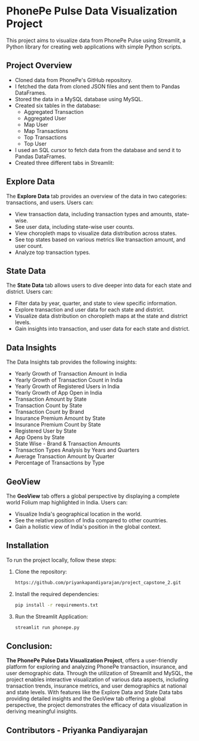 
# PhonePe Pulse Data Visualization Project

This project aims to visualize data from PhonePe Pulse using Streamlit, a Python library for creating web applications with simple Python scripts.

## Project Overview

- Cloned data from PhonePe's GitHub repository.
- I fetched the data from cloned JSON files and sent them to Pandas DataFrames.
- Stored the data in a MySQL database using MySQL.
- Created six tables in the database:
  - Aggregated Transaction
  - Aggregated User
  - Map User
  - Map Transactions
  - Top Transactions
  - Top User
- I used an SQL cursor to fetch data from the database and send it to Pandas DataFrames.
- Created three different tabs in Streamlit:

## Explore Data

The **Explore Data** tab provides an overview of the data in two categories: transactions, and users. Users can:

- View transaction data, including transaction types and amounts, state-wise.
- See user data, including state-wise user counts.
- View choropleth maps to visualize data distribution across states.
- See top states based on various metrics like transaction amount, and user count.
- Analyze top transaction types.

## State Data

The **State Data** tab allows users to dive deeper into data for each state and district. Users can:

- Filter data by year, quarter, and state to view specific information.
- Explore transaction and user data for each state and district.
- Visualize data distribution on choropleth maps at the state and district levels.
- Gain insights into transaction, and user data for each state and district.

## Data Insights

The Data Insights tab provides the following insights:

- Yearly Growth of Transaction Amount in India
- Yearly Growth of Transaction Count in India
- Yearly Growth of Registered Users in India
- Yearly Growth of App Open in India
- Transaction Amount by State
- Transaction Count by State
- Transaction Count by Brand
- Insurance Premium Amount by State
- Insurance Premium Count by State
- Registered User by State
- App Opens by State
- State Wise - Brand & Transaction Amounts
- Transaction Types Analysis by Years and Quarters
- Average Transaction Amount by Quarter
- Percentage of Transactions by Type

## GeoView

The **GeoView** tab offers a global perspective by displaying a complete world Folium map highlighted in India. Users can:

- Visualize India's geographical location in the world.
- See the relative position of India compared to other countries.
- Gain a holistic view of India's position in the global context.

## Installation

To run the project locally, follow these steps:

1. Clone the repository:

   ```bash
   https://github.com/priyankapandiyarajan/project_capstone_2.git
   
2. Install the required dependencies:

   ```bash
   pip install -r requirements.txt

3. Run the Streamlit Application:

   ```bash
   streamlit run phonepe.py


## Conclusion:
**The PhonePe Pulse Data Visualization Project**, offers a user-friendly platform for exploring and analyzing PhonePe transaction, insurance, and user demographic data. Through the utilization of Streamlit and MySQL, the project enables interactive visualization of various data aspects, including transaction trends, insurance metrics, and user demographics at national and state levels. With features like the Explore Data and State Data tabs providing detailed insights and the GeoView tab offering a global perspective, the project demonstrates the efficacy of data visualization in deriving meaningful insights.

## Contributors - Priyanka Pandiyarajan

